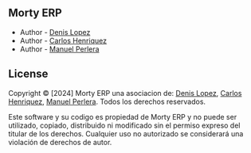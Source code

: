 ## Morty ERP

- Author - [Denis Lopez](https://github.com/Lopez1710)
- Author - [Carlos Henriquez](https://github.com/criquez1237)
- Author - [Manuel Perlera](https://github.com/Perlera89)

## License

Copyright © [2024] Morty ERP una asociacion de: [Denis Lopez](https://github.com/Lopez1710), [Carlos Henriquez](https://github.com/criquez1237), [Manuel Perlera](https://github.com/Perlera89). Todos los derechos reservados.

Este software y su codigo es propiedad de Morty ERP y no puede ser utilizado, copiado, distribuido ni modificado sin el permiso expreso del titular de los derechos. Cualquier uso no autorizado se considerará una violación de derechos de autor.
